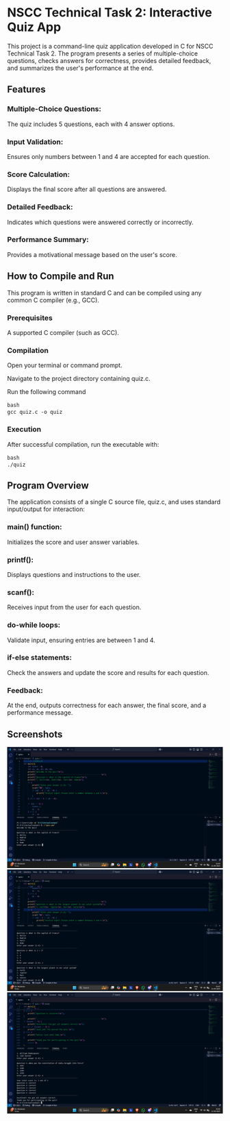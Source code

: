 # NSCC Technical Task 2: Interactive Quiz App

This project is a command-line quiz application developed in C for NSCC Technical Task 2. The program presents a series of multiple-choice questions, checks answers for correctness, provides detailed feedback, and summarizes the user's performance at the end.

## Features

### Multiple-Choice Questions: 
The quiz includes 5 questions, each with 4 answer options.

### Input Validation: 
Ensures only numbers between 1 and 4 are accepted for each question.

### Score Calculation: 
Displays the final score after all questions are answered.

### Detailed Feedback: 
Indicates which questions were answered correctly or incorrectly.

### Performance Summary: 
Provides a motivational message based on the user's score.

## How to Compile and Run

This program is written in standard C and can be compiled using any common C compiler (e.g., GCC).

### Prerequisites
A supported C compiler (such as GCC).

### Compilation
Open your terminal or command prompt.

Navigate to the project directory containing quiz.c.

Run the following command
```
bash
gcc quiz.c -o quiz
```
### Execution
After successful compilation, run the executable with:
```
bash
./quiz
```
## Program Overview
The application consists of a single C source file, quiz.c, and uses standard input/output for interaction:

### main() function: 
Initializes the score and user answer variables.

### printf(): 
Displays questions and instructions to the user.

### scanf(): 
Receives input from the user for each question.

### do-while loops: 
Validate input, ensuring entries are between 1 and 4.

### if-else statements: 
Check the answers and update the score and results for each question.

### Feedback: 
At the end, outputs correctness for each answer, the final score, and a performance message.

## Screenshots
![Start of Code](assets/screenshot1)
![During the Quiz](assets/screenshot2)
![End of Quiz](assets/screenshot3)

